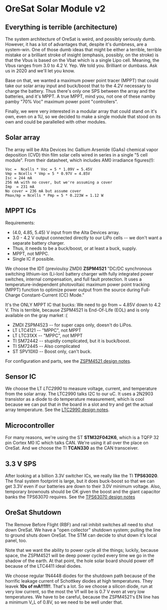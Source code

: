 # OreSat Solar Module v2

## Everything is terrible (architecture)

The system architecture of OreSat is weird, and possibly seriously dumb. However, it has a lot of advantages that, despite it's dumbness, are a system-win. One of those dumb ideas that might be either a terrible, terrible mistake or a brilliant stroke of insight (emphasis, possibly, on the stroke) is that the Vbus is based on the Vbat which is a single Lipo cell. Meaning, the Vbus ranges from 3.0 to 4.2 V. Yep. We told you. Brilliant or dumbass. Ask us in 2020 and we'll let you know.

Base on that, we wanted a maximum power point tracer (MPPT) that could take our solar array input and buck/boost that to the 4.2V necessary to charge the battery. Thus there's only one SPS between the array and the batteries, and it's MPPT. A true MPPT, mind you, not one of these namby pamby "70% Voc" maximum power point "controllers".

Finally, we were very interested in a modular array that could stand on it's own, even on a 1U, so we decided to make a single module that stood on its own and could be parallelled with other modules.

## Solar array

The array will be Alta Devices Inc Gallium Arsenide (GaAs) chemical vapor deposition (CVD) thin film solar cells wired in series in a single "5 cell module". From their datasheet, which includes AM0 irradiance figures(!):

    Voc =  Ncells * Voc = 5 * 1.09V = 5.45V
    Vmp = Ncells * Vmp = 5 * 0.97V = 4.85V
    Isc = 244 mA 
    256 mA with no cover, but we're assuming a cover
    Imp  = 231 mA
    No cover = 236 mA but assume cover
    Pmax/mp = Ncells * Pmp = 5 * 0.223W = 1.12 W

## MPPT ICs

Requirements:

- (4.0, 4.85, 5.45) V input from the Alta Devices array.
- 3.0 - 4.2 V output connected directly to our LiPo cells -- we don't want a separate battery charger.
- Thus, it needs to be a buck/boost, or at least a buck, supply.
- MPPT, not MPPC.
- Single IC if possible.

We choose the IDT (previoulsy ZMDI) **ZSPM4521** "DC/DC synchronous switching lithium-ion (Li-Ion) battery charger with fully integrated power switches, internal compensation, and full fault protection. It uses a temperature-independent photovoltaic maximum power point tracking (MPPT) function to optimize power output from the source during Full-Charge Constant-Current (CC) Mode."

It's the ONLY MPPT IC that bucks: We need to go from ~ 4.85V down to 4.2 V. This is terrible, because ZSPM4521 is End-Of-Life (EOL) and is only available on the gray market :(

- ZMDI ZSPM4523 -- for super caps only, doesn't do LiPos.
- LT LTC4121 -- "MPPC", not MPPT
- LT LTC31XX -- "MPPC", not MPPT
- TI SM72442 -- stupidly complicated, but it is buck/boost.
- TI SM72445 -- Also complicated
- ST SPV10X0 -- Boost only, can't buck.

For configuration and parts, see the [ZSPM4521 design notes](ZSPM4521.md).

## Sensor IC

We choose the LT *LTC2990* to measure voltage, current, and temperature from the solar array. The LTC2990 talks I2C to our uC. It uses a 2N2903 transistor as a diode to do temperature measurement, which is cool because we can put that _in_ the board in a slot and try and get the actual array temperature. See the [LTC2990 design notes](LTC2990.md).

## Microcontroller

For many reasons, we're using the ST **STM32F042K6**, which is a TQFP 32 pin Cortex M0 IC which talks CAN. We're using it all over the place on OreSat. And we choose the TI **TCAN330** as the CAN transceiver.

## 3.3 V SPS

After looking at a billion 3.3V switcher ICs, we really like the TI **TPS63020**. The final system footprint is large, but it does buck-boost so that we can get 3.3V even if our batteries are down to their 3.0V minimum voltage. Also, temporary brownouts should be OK given the boost and the giant capacitor banks the TPS63070 requires. See the [TPS63070 design notes](TPS63070.md)

## OreSat Shutdown

The Remove Before Flight (RBF) and rail inhibit switches all need to shut down OreSat. We have a "open collector" shutdown system; pulling the line to ground shuts down OreSat. The STM can decide to shut down it's local panel, too.

Note that we want the ability to power cycle all the things; luckily, because space, the ZSPM4521 will be deep power cycled every time we go in the shadow of the earth. At that point, the hole solar board should power off because of the LTC4411 ideal diodes. 

We choose regular 1N4448 diodes for the shutdown path because of the horrific leakage current of Schottkey diodes at high temperatures. They leavek **10s of mA!!11!!**. That's a lot. So we choose a silicon diode, run at very low current, so the most the Vf will be is 0.7 V even at very low temperatures. We have to be careful, because the ZSPM4521's EN line has a minimum V_L of 0.8V, so we need to be well under that.



